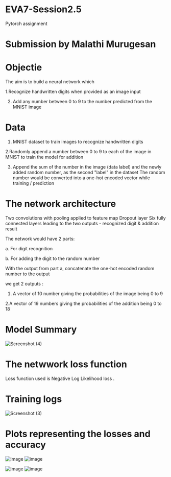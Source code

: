 # EVA7-Session2.5
Pytorch assignment

# Submission by Malathi Murugesan

# Objectie
The aim is to build a neural network which 

1.Recognize handwritten digits when provided as an image input 

2. Add any number between 0 to 9 to the number predicted from the MNIST image

# Data

1. MNIST dataset to train images to recognize handwritten digits

2.Randomly append a number between 0 to 9 to each of the image in MNIST to train the model for addition

3. Append the sum of the number in the image (data label) and the newly added random number, as the second "label" in the dataset
The random number would be converted into a one-hot encoded vector while training / prediction

# The network architecture

Two convolutions with pooling applied to feature map
Dropout layer
Six fully connected layers leading to the two outputs - recognized digit & addition result

The network would have 2 parts: 

a. For digit recognition

b. For adding the digit to the random number

With the output from part a, concatenate the one-hot encoded random number to the output

we get 2 outputs : 

1. A vector of 10 number giving the probabilities of the image being 0 to 9 

2.A vector of 19 numbers giving the probabilities of the addition being 0 to 18

# Model Summary

![Screenshot (4)](https://user-images.githubusercontent.com/91079217/137569289-36a89c1e-df72-443e-8ed8-21e6a6e6cf6e.png)

# The netwwork loss function

Loss function used is Negative Log Likelihood loss .

# Training logs

![Screenshot (3)](https://user-images.githubusercontent.com/91079217/137569277-ad23c527-2d70-45da-a733-25bb0e3e73e5.png)


# Plots representing the losses and accuracy

![image](https://user-images.githubusercontent.com/91079217/137569084-166983b9-f87f-4021-bc2d-2487de1d4067.png)
![image](https://user-images.githubusercontent.com/91079217/137569146-5e715e8e-5251-44c0-b710-f9f76c96d962.png)

![image](https://user-images.githubusercontent.com/91079217/137569175-813606e6-d960-4ab4-9f5b-c938d92e9e77.png)
![image](https://user-images.githubusercontent.com/91079217/137569193-e1aea8e6-e17c-43cb-98c3-69509e074c85.png)





